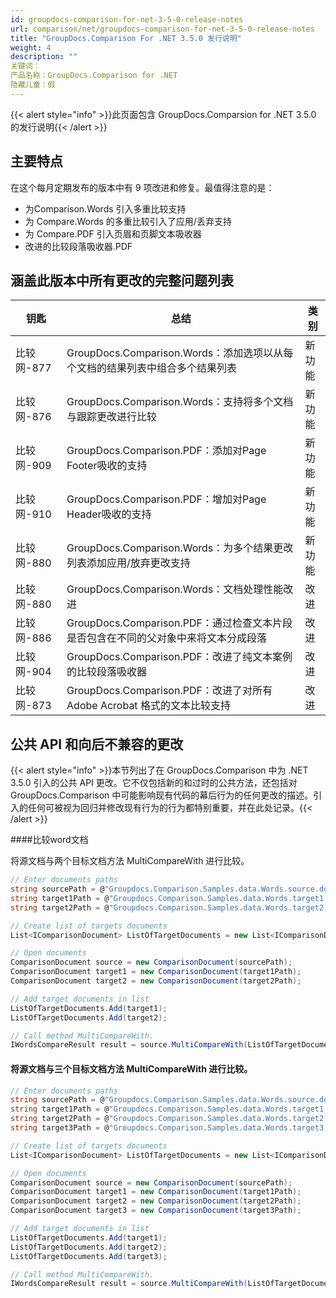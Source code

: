 ```yaml
---
id: groupdocs-comparison-for-net-3-5-0-release-notes
url: comparison/net/groupdocs-comparison-for-net-3-5-0-release-notes
title: "GroupDocs.Comparison For .NET 3.5.0 发行说明"
weight: 4
description: ""
关键词：
产品名称：GroupDocs.Comparison for .NET
隐藏儿童：假
---
```

{{< alert style="info" >}}此页面包含 GroupDocs.Comparsion for .NET 3.5.0 的发行说明{{< /alert >}}

## 主要特点

在这个每月定期发布的版本中有 9 项改进和修复。最值得注意的是：

* 为Comparison.Words 引入多重比较支持
* 为 Compare.Words 的多重比较引入了应用/丢弃支持
* 为 Compare.PDF 引入页眉和页脚文本吸收器
* 改进的比较段落吸收器.PDF

## 涵盖此版本中所有更改的完整问题列表

|钥匙 |总结 |类别 |
| --- | --- | --- |
|比较网-877 | GroupDocs.Comparison.Words：添加选项以从每个文档的结果列表中组合多个结果列表 |新功能 |
|比较网-876 | GroupDocs.Comparison.Words：支持将多个文档与跟踪更改进行比较 |新功能 |
|比较网-909 | GroupDocs.Comparison.PDF：添加对Page Footer吸收的支持|新功能 |
|比较网-910 | GroupDocs.Comparison.PDF：增加对Page Header吸收的支持 |新功能 |
|比较网-880 | GroupDocs.Comparison.Words：为多个结果更改列表添加应用/放弃更改支持 |新功能 |
|比较网-880 | GroupDocs.Comparison.Words：文档处理性能改进 |改进 |
|比较网-886 | GroupDocs.Comparison.PDF：通过检查文本片段是否包含在不同的父对象中来将文本分成段落|改进 |
|比较网-904 | GroupDocs.Comparison.PDF：改进了纯文本案例的比较段落吸收器|改进 |
|比较网-873 | GroupDocs.Comparison.PDF：改进了对所有 Adobe Acrobat 格式的文本比较支持 |改进 |

  


## 公共 API 和向后不兼容的更改

{{< alert style="info" >}}本节列出了在 GroupDocs.Comparison 中为 .NET 3.5.0 引入的公共 API 更改。它不仅包括新的和过时的公共方法，还包括对 GroupDocs.Comparison 中可能影响现有代码的幕后行为的任何更改的描述。引入的任何可被视为回归并修改现有行为的行为都特别重要，并在此处记录。{{< /alert >}}

####比较word文档

将源文档与两个目标文档方法 MultiCompareWith 进行比较。

```csharp
// Enter documents paths
string sourcePath = @"Groupdocs.Comparison.Samples.data.Words.source.docx";
string target1Path = @"Groupdocs.Comparison.Samples.data.Words.target1.docx";
string target2Path = @"Groupdocs.Comparison.Samples.data.Words.target2.docx";

// Create list of targets documents
List<IComparisonDocument> ListOfTargetDocuments = new List<IComparisonDocument>();

// Open documents
ComparisonDocument source = new ComparisonDocument(sourcePath);
ComparisonDocument target1 = new ComparisonDocument(target1Path);
ComparisonDocument target2 = new ComparisonDocument(target2Path);

// Add target documents in list
ListOfTargetDocuments.Add(target1);
ListOfTargetDocuments.Add(target2);

// Call method MultiCompareWith.
IWordsCompareResult result = source.MultiCompareWith(ListOfTargetDocuments, new WordsComparisonSettings());
```

#### 将源文档与三个目标文档方法 MultiCompareWith 进行比较。

```csharp
// Enter documents paths
string sourcePath = @"Groupdocs.Comparison.Samples.data.Words.source.docx";
string target1Path = @"Groupdocs.Comparison.Samples.data.Words.target1.docx";
string target2Path = @"Groupdocs.Comparison.Samples.data.Words.target2.docx";
string target3Path = @"Groupdocs.Comparison.Samples.data.Words.target3.docx";

// Create list of targets documents
List<IComparisonDocument> ListOfTargetDocuments = new List<IComparisonDocument>();

// Open documents
ComparisonDocument source = new ComparisonDocument(sourcePath);
ComparisonDocument target1 = new ComparisonDocument(target1Path);
ComparisonDocument target2 = new ComparisonDocument(target2Path);
ComparisonDocument target3 = new ComparisonDocument(target3Path);

// Add target documents in list
ListOfTargetDocuments.Add(target1);
ListOfTargetDocuments.Add(target2);
ListOfTargetDocuments.Add(target3);

// Call method MultiCompareWith.
IWordsCompareResult result = source.MultiCompareWith(ListOfTargetDocuments, new WordsComparisonSettings());
```

